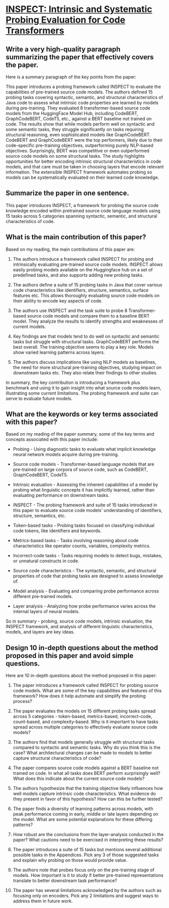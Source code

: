 # [INSPECT: Intrinsic and Systematic Probing Evaluation for Code   Transformers](https://arxiv.org/abs/2312.05092)

## Write a very high-quality paragraph summarizing the paper that effectively covers the paper.

 Here is a summary paragraph of the key points from the paper:

This paper introduces a probing framework called INSPECT to evaluate the capabilities of pre-trained source code models. The authors defined 15 probing tasks covering syntactic, semantic, and structural characteristics of Java code to assess what intrinsic code properties are learned by models during pre-training. They evaluated 8 transformer-based source code models from the HuggingFace Model Hub, including CodeBERT, GraphCodeBERT, CodeT5, etc., against a BERT baseline not trained on code. The results show that while models perform well on syntactic and some semantic tasks, they struggle significantly on tasks requiring structural reasoning, even sophisticated models like GraphCodeBERT. CodeBERT and GraphCodeBERT were the top performers, likely due to their code-specific pre-training objectives, outperforming purely NLP-based objectives. Surprisingly, BERT was competitive or even outperformed source code models on some structural tasks. The study highlights opportunities for better encoding intrinsic structural characteristics in code models, and that care must be taken in choosing layers that encode relevant information. The extensible INSPECT framework automates probing so models can be systematically evaluated on their learned code knowledge.


## Summarize the paper in one sentence.

 This paper introduces INSPECT, a framework for probing the source code knowledge encoded within pretrained source code language models using 15 tasks across 5 categories spanning syntactic, semantic, and structural characteristics of code.


## What is the main contribution of this paper?

 Based on my reading, the main contributions of this paper are:

1) The authors introduce a framework called INSPECT for probing and intrinsically evaluating pre-trained source code models. INSPECT allows easily probing models available on the Huggingface hub on a set of predefined tasks, and also supports adding new probing tasks.

2) The authors define a suite of 15 probing tasks in Java that cover various code characteristics like identifiers, structure, semantics, surface features etc. This allows thoroughly evaluating source code models on their ability to encode key aspects of code. 

3) The authors use INSPECT and the task suite to probe 8 Transformer-based source code models and compare them to a baseline BERT model. They analyze the results to identify strengths and weaknesses of current models.

4) Key findings are that models tend to do well on syntactic and semantic tasks but struggle with structural tasks. GraphCodeBERT performs the best overall. The training objective seems to play a key role. Models show varied learning patterns across layers.

5) The authors discuss implications like using NLP models as baselines, the need for more structural pre-training objectives, studying impact on downstream tasks etc. They also relate their findings to other studies.

In summary, the key contribution is introducing a framework plus benchmark and using it to gain insight into what source code models learn, illustrating some current limitations. The probing framework and suite can serve to evaluate future models.


## What are the keywords or key terms associated with this paper?

 Based on my reading of the paper summary, some of the key terms and concepts associated with this paper include:

- Probing - Using diagnostic tasks to evaluate what implicit knowledge neural network models acquire during pre-training.

- Source code models - Transformer-based language models that are pre-trained on large corpora of source code, such as CodeBERT, GraphCodeBERT, CodeT5.

- Intrinsic evaluation - Assessing the inherent capabilities of a model by probing what linguistic concepts it has implicitly learned, rather than evaluating performance on downstream tasks.  

- INSPECT - The probing framework and suite of 15 tasks introduced in this paper to evaluate source code models' understanding of identifiers, structure, semantics, etc.

- Token-based tasks - Probing tasks focused on classifying individual code tokens, like identifiers and keywords.

- Metrics-based tasks - Tasks involving reasoning about code characteristics like operator counts, variables, complexity metrics.  

- Incorrect-code tasks - Tasks requiring models to detect bugs, mistakes, or unnatural constructs in code.

- Source code characteristics - The syntactic, semantic, and structural properties of code that probing tasks are designed to assess knowledge of.

- Model analysis - Evaluating and comparing probe performance across different pre-trained models. 

- Layer analysis - Analyzing how probe performance varies across the internal layers of neural models.

So in summary - probing, source code models, intrinsic evaluation, the INSPECT framework, and analysis of different linguistic characteristics, models, and layers are key ideas.


## Design 10 in-depth questions about the method proposed in this paper and avoid simple questions.

 Here are 10 in-depth questions about the method proposed in this paper:

1. The paper introduces a framework called INSPECT for probing source code models. What are some of the key capabilities and features of this framework? How does it help automate and simplify the probing process?

2. The paper evaluates the models on 15 different probing tasks spread across 5 categories - token-based, metrics-based, incorrect-code, count-based, and complexity-based. Why is it important to have tasks spread across multiple categories to effectively evaluate source code models?

3. The authors find that models generally struggle with structural tasks compared to syntactic and semantic tasks. Why do you think this is the case? What architectural changes can be made to models to better capture structural characteristics of code?  

4. The paper compares source code models against a BERT baseline not trained on code. In what all tasks does BERT perform surprisingly well? What does this indicate about the current source code models?

5. The authors hypothesize that the training objective likely influences how well models capture intrinsic code characteristics. What evidence do they present in favor of this hypothesis? How can this be further tested?

6. The paper finds a diversity of learning patterns across models, with peak performance coming in early, middle or late layers depending on the model. What are some potential explanations for these differing patterns? 

7. How robust are the conclusions from the layer-analysis conducted in the paper? What cautions need to be exercised in interpreting these results?

8. The paper introduces a suite of 15 tasks but mentions several additional possible tasks in the Appendices. Pick any 3 of those suggested tasks and explain why probing on those would provide value.

9. The authors note that probes focus only on the pre-training stage of models. How important is it to study if better pre-trained representations translate to better downstream task performance?

10. The paper has several limitations acknowledged by the authors such as focusing only on encoders. Pick any 2 limitations and suggest ways to address them in future work.
